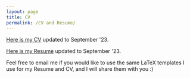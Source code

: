 ```yaml
---
layout: page
title: CV
permalink: /CV and Resume/
---
```


[Here is my CV](/assets/Bologna_Federica_CV.pdf) updated to September '23.  

[Here is my Resume](/assets/Bologna_Federica_resume.pdf) updated to September '23.

Feel free to email me if you would like to use the same LaTeX templates I use for my Resume and CV, and I will share them with you :)